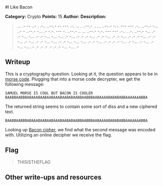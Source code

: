 #I Like Bacon 

**Category:** Crypto
**Points:** 15
**Author:** 
**Description:**

>... .- -- ..- . .-.. ..--.- -- --- .-. ... . ..--.- .. ... ..--.- -.-. --- --- .-.. ..--.- -... ..- - ..--.- -... .- -.-. --- -. ..--.- .. ... ..--.- -.-. --- --- .-.. . .-. ..--.- -... .- .- -... -... .- .- -... -... -... .- -... .- .- .- -... .- .- -... .- .- -... .- .- .- -... .- .- -... .- -... .- .- -... -... .- .- -... -... -... .- .- -... .- .- .- .- -... .- -... .- -... .- -... -... .- .- .- .- .- .- .- -... -... .-


## Writeup
This is a cryptography question. Looking at it, the question appears to be in [morse code](http://en.wikipedia.org/wiki/Morse_code). Plugging that into a morse code decrypter, we get the following message:

```
SAMUEL MORSE IS COOL BUT BACON IS COOLER BAABBAABBBABAAABAABAABAAABAABABAABBAABBBAABAAAABABABABBAAAAAAABBA
```

The returned string seems to contain some sort of diss and a new ciphered text. 

```
BAABBAABBBABAAABAABAABAAABAABABAABBAABBBAABAAAABABABABBAAAAAAABBA
```

Looking up [Bacon cipher](http://en.wikipedia.org/wiki/Bacon%27s_cipher), we find what the second message was encoded with. Utilizing an online decipher we receive the flag.

## Flag

>THISISTHEFLAG

## Other write-ups and resources



